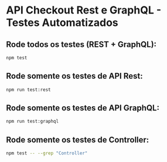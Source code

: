 # API Checkout Rest e GraphQL - Testes Automatizados

## Rode todos os testes (REST + GraphQL):

```bash
npm test
```

## Rode somente os testes de API Rest:

```bash
npm run test:rest
```

## Rode somente os testes de API GraphQL:

```bash
npm run test:graphql
```


## Rode somente os testes de Controller:

```bash
npm test -- --grep "Controller"
```